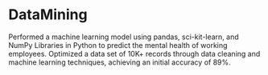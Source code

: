 # DataMining

Performed a machine learning model using pandas, sci-kit-learn, and NumPy Libraries in Python to predict the
mental health of working employees. Optimized a data set of 10K+ records through data cleaning and machine
learning techniques, achieving an initial accuracy of 89%.
